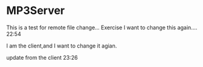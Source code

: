 MP3Server
=========
This is a test for remote file change...
Exercise
I want to change this again.... 22:54

I am the client,and I want to change it agian.


update from the client 23:26